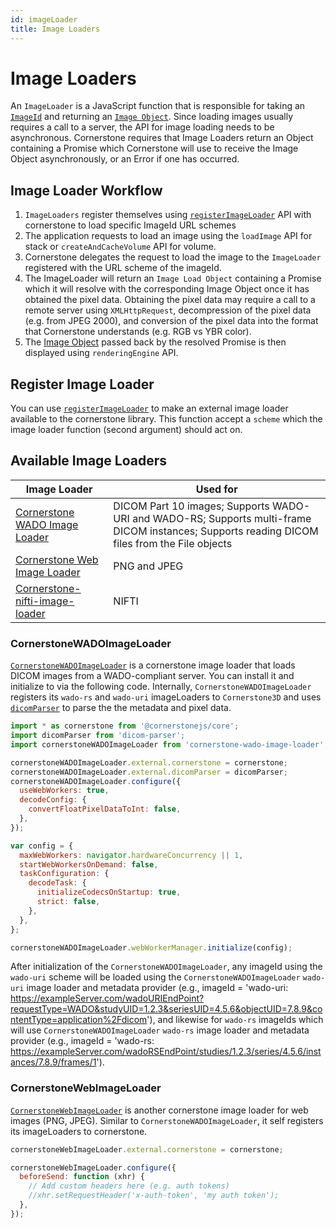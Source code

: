 ```yaml
---
id: imageLoader
title: Image Loaders
---
```


# Image Loaders

An `ImageLoader` is a JavaScript function that is responsible for taking an [`ImageId`](./imageId.md) and returning
an [`Image Object`](./images.md). Since loading images usually requires a call to a server, the API for image loading needs to be asynchronous. Cornerstone requires that Image Loaders return an Object containing a Promise which Cornerstone will use to receive the Image Object asynchronously, or an Error if one has occurred.

## Image Loader Workflow


1. `ImageLoaders` register themselves using [`registerImageLoader`](/api/core/namespace/imageLoader#registerImageLoader) API with cornerstone to load specific ImageId URL schemes
2. The application requests to load an image using the `loadImage` API for stack or `createAndCacheVolume` API for volume.
3. Cornerstone delegates the request to load the image to the `ImageLoader` registered with the URL scheme of the imageId.
4. The ImageLoader will return an `Image Load Object` containing a Promise which it will resolve with the corresponding Image Object once it has obtained the pixel data. Obtaining the pixel data may require a call to a remote server using `XMLHttpRequest`, decompression of the pixel data (e.g. from JPEG 2000), and conversion of the pixel data into the format that Cornerstone understands (e.g. RGB vs YBR color).
5. The [Image Object](./images.md) passed back by the resolved Promise is then displayed using `renderingEngine` API.

## Register Image Loader

You can use [`registerImageLoader`](/api/core/namespace/imageLoader#registerImageLoader) to make an external image loader available to the
cornerstone library. This function accept a `scheme` which the image loader function (second argument) should act on.

## Available Image Loaders

| Image Loader                                                                                      | Used for                                                                                                                                      |
| ------------------------------------------------------------------------------------------------- | --------------------------------------------------------------------------------------------------------------------------------------------- |
| [Cornerstone WADO Image Loader](https://github.com/cornerstonejs/cornerstoneWADOImageLoader)      | DICOM Part 10 images; Supports WADO-URI and WADO-RS; Supports multi-frame DICOM instances; Supports reading DICOM files from the File objects |
| [Cornerstone Web Image Loader](https://github.com/cornerstonejs/cornerstoneWebImageLoader)        | PNG and JPEG                                                                                                                                  |
| [Cornerstone-nifti-image-loader](https://github.com/cornerstonejs/cornerstone-nifti-image-loader) | NIFTI                                                                                                                                         |

### CornerstoneWADOImageLoader

[`CornerstoneWADOImageLoader`](https://github.com/cornerstonejs/cornerstoneWADOImageLoader) is a cornerstone image loader that loads DICOM images from a WADO-compliant server. You can install it and initialize to via the following code. Internally, `CornerstoneWADOImageLoader` registers its `wado-rs` and `wado-uri` imageLoaders to `Cornerstone3D` and uses [`dicomParser`](https://github.com/cornerstonejs/dicomParser) to parse the the metadata and pixel data.

```js
import * as cornerstone from '@cornerstonejs/core';
import dicomParser from 'dicom-parser';
import cornerstoneWADOImageLoader from 'cornerstone-wado-image-loader';

cornerstoneWADOImageLoader.external.cornerstone = cornerstone;
cornerstoneWADOImageLoader.external.dicomParser = dicomParser;
cornerstoneWADOImageLoader.configure({
  useWebWorkers: true,
  decodeConfig: {
    convertFloatPixelDataToInt: false,
  },
});

var config = {
  maxWebWorkers: navigator.hardwareConcurrency || 1,
  startWebWorkersOnDemand: false,
  taskConfiguration: {
    decodeTask: {
      initializeCodecsOnStartup: true,
      strict: false,
    },
  },
};

cornerstoneWADOImageLoader.webWorkerManager.initialize(config);
```

After initialization of the `CornerstoneWADOImageLoader`, any imageId using the `wado-uri` scheme will be loaded using the `CornerstoneWADOImageLoader`
`wado-uri` image loader and metadata provider (e.g., imageId = 'wado-uri: https://exampleServer.com/wadoURIEndPoint?requestType=WADO&studyUID=1.2.3&seriesUID=4.5.6&objectUID=7.8.9&contentType=application%2Fdicom'), and likewise for `wado-rs` imageIds which will use
`CornerstoneWADOImageLoader` `wado-rs` image loader and metadata provider (e.g., imageId = 'wado-rs: https://exampleServer.com/wadoRSEndPoint/studies/1.2.3/series/4.5.6/instances/7.8.9/frames/1').

### CornerstoneWebImageLoader

[`CornerstoneWebImageLoader`](https://github.com/cornerstonejs/cornerstoneWebImageLoader) is another
cornerstone image loader for web images (PNG, JPEG). Similar to `CornerstoneWADOImageLoader`, it self registers
its imageLoaders to cornerstone.

```js
cornerstoneWebImageLoader.external.cornerstone = cornerstone;

cornerstoneWebImageLoader.configure({
  beforeSend: function (xhr) {
    // Add custom headers here (e.g. auth tokens)
    //xhr.setRequestHeader('x-auth-token', 'my auth token');
  },
});
```

